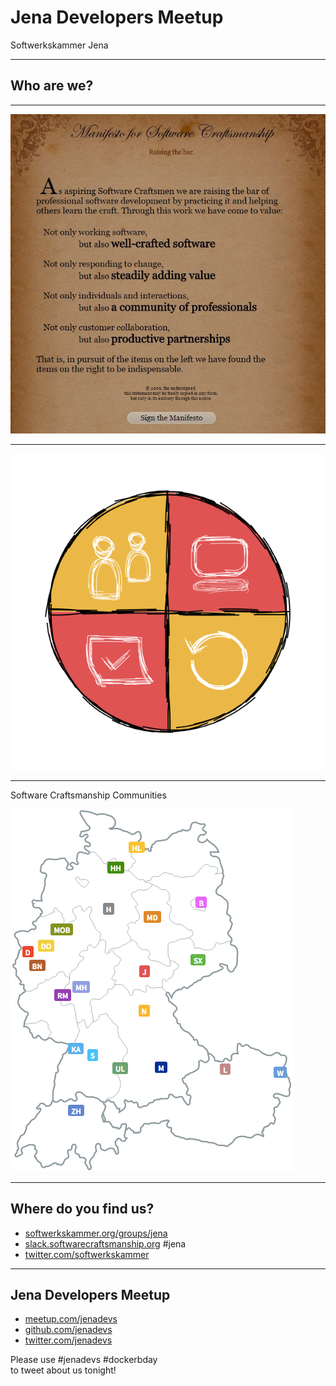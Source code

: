 # Jena Developers Meetup

Softwerkskammer Jena

---

## Who are we?

---

![Manifesto](images/Softwerkskammer_Manifest_en.png)

---

![Softwerkskammer](images/Softwerkskammer_WappenMitText_Schwarz_transparent.png)

---

Software Craftsmanship Communities

![Software Craftsmanship Community](images/Softwerkskammer_Karte.png)

---

## Where do you find us?

- [softwerkskammer.org/groups/jena](https://www.softwerkskammer.org/groups/jena)
- [slack.softwarecraftsmanship.org](http://slack.softwarecraftsmanship.org) #jena
- [twitter.com/softwerkskammer](https://twitter.com/softwerkskammer)

---

## Jena Developers Meetup

- [meetup.com/jenadevs](http://www.meetup.com/jenadevs)
- [github.com/jenadevs](https://github.com/jenadevs)
- [twitter.com/jenadevs](https://twitter.com/jenadevs) 

Please use #jenadevs #dockerbday  
to tweet about us tonight!